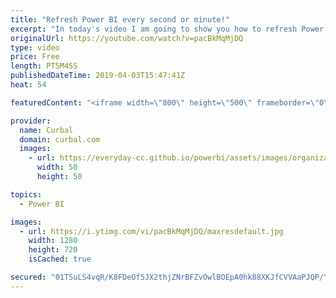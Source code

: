 ```yaml
---
title: "Refresh Power BI every second or minute!"
excerpt: "In today's video I am going to show you how to refresh Power BI every minute or any interval you yet :). As with everything, there are some limitations but it doesnt require a premium license.  #curbal #powerbi  Link to the blog post: https://bigintsolutions.com/2019/03/29/refresh-power-bi-report-every-min-and-show-on-a-tv/"
originalUrl: https://youtube.com/watch?v=pacBkMqMjDQ
type: video
price: Free
length: PT5M45S
publishedDateTime: 2019-04-03T15:47:41Z
heat: 54

featuredContent: "<iframe width=\"800\" height=\"500\" frameborder=\"0\" src=\"https://www.youtube.com/embed/pacBkMqMjDQ\" allow=\"accelerometer; autoplay; encrypted-media; gyroscope; picture-in-picture\" allowfullscreen></iframe>"

provider:
  name: Curbal
  domain: curbal.com
  images:
    - url: https://everyday-cc.github.io/powerbi/assets/images/organizations/curbal.com-50x50.jpg
      width: 50
      height: 50

topics:
  - Power BI

images:
  - url: https://i.ytimg.com/vi/pacBkMqMjDQ/maxresdefault.jpg
    width: 1280
    height: 720
    isCached: true

secured: "01TSuLS4vqR/K8FDeOf5JX2thjZNrBFZvOwlBOEpA0hk88XKJfCVVAaPJQP/YePWjv5MTWSkTjBLUmNOH+OAZo6Y3GUChgjnTb4IRzAOb1VfdoDWOfg1Yq3CzWZcyipvoE9VLw2RHdGfLhahabIEL5bCckkyvw+9pcufe5bz1mNtLgzYUUYPp7jszUfdkzus5fAoKEg2TJ68i8DpHFjxcj6kbhs6OFUCCZJl9oB9+8CZeYS/xNzgvI7KvOcxGHkSvQDTA7Y8be8uXat09dXZB7upqWtfDYQ01qxhK1VyUa3lzRB0Qz+QaxpQvbmwA/8fDN88zcwR0ltsvnnjHRu0qtv8EEn1e+ZyTjVo5FFL8eyuE4FAFBoq3DxTAJSuDsU45heSqOITZZ0DtxV4z/O03PpZK6ewRLXA8vRYfu4LYXA=;6lOLEuBTrAv4cvt30TL1+w=="
---
```


